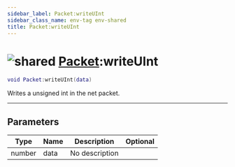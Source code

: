 ```yaml
---
sidebar_label: Packet:writeUInt
sidebar_class_name: env-tag env-shared
title: Packet:writeUInt
---
```


# <img src='/img/wiki/shared.png' alt='shared' data-tag='env-tag' /> [Packet](../packet/README.md):writeUInt

```lua
void Packet:writeUInt(data)
```

Writes a unsigned int in the net packet.<br/>

-----------------
## Parameters

| Type   | Name | Description | Optional |
| ------ | ---- | ----------- | -------: |
| number | data | No description |   |
